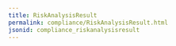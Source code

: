 ```yaml
---
title: RiskAnalysisResult
permalink: compliance/RiskAnalysisResult.html
jsonid: compliance_riskanalysisresult
---
```

